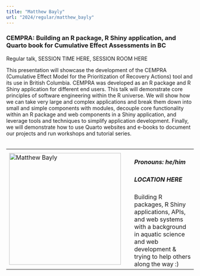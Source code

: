 ```yaml
---
title: "Matthew Bayly"
url: "2024/regular/matthew_bayly"
---
```


### CEMPRA: Building an R package, R Shiny application, and Quarto book for Cumulative Effect Assessments in BC
Regular talk, SESSION TIME HERE, SESSION ROOM HERE

This presentation will showcase the development of the CEMPRA (Cumulative Effect Model for the Prioritization of Recovery Actions) tool and its use in British Columbia. CEMPRA was developed as an R package and R Shiny application for different end users. This talk will demonstrate core principles of software engineering within the R universe. We will show how we can take very large and complex applications and break them down into small and simple components with modules, decouple core functionality within an R package and web components in a Shiny application, and leverage tools and techniques to simplify application development. Finally, we will demonstrate how to use Quarto websites and e-books to document our projects and run workshops and tutorial series.
<br><br>

<table>
  <tr><td><img width="300px" style="float: left; padding: 0px 20px 0px 0px;" 
           src="../../../../img/speakers/speakers_2024/matthew_bayly.jpg" alt="Matthew Bayly"></td>
  <td>
      <h5>Pronouns: he/him</h5>
      <h5>LOCATION HERE</h5>
      Building R packages, R Shiny applications, APIs, and web systems with a background in aquatic science and web development & trying to help others along the way :) 
      </td></tr>

</table>


